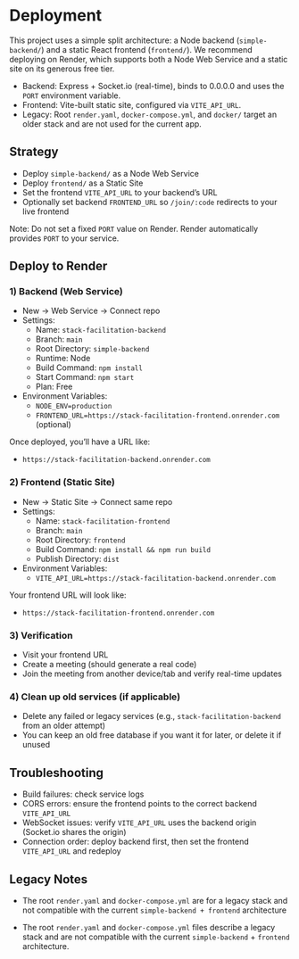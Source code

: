 # Deployment

This project uses a simple split architecture: a Node backend (`simple-backend/`) and a static React frontend (`frontend/`). We recommend deploying on Render, which supports both a Node Web Service and a static site on its generous free tier.

- Backend: Express + Socket.io (real-time), binds to 0.0.0.0 and uses the `PORT` environment variable.
- Frontend: Vite-built static site, configured via `VITE_API_URL`.
- Legacy: Root `render.yaml`, `docker-compose.yml`, and `docker/` target an older stack and are not used for the current app.

## Strategy

- Deploy `simple-backend/` as a Node Web Service
- Deploy `frontend/` as a Static Site
- Set the frontend `VITE_API_URL` to your backend’s URL
- Optionally set backend `FRONTEND_URL` so `/join/:code` redirects to your live frontend

Note: Do not set a fixed `PORT` value on Render. Render automatically provides `PORT` to your service.

## Deploy to Render

### 1) Backend (Web Service)

- New → Web Service → Connect repo
- Settings:
  - Name: `stack-facilitation-backend`
  - Branch: `main`
  - Root Directory: `simple-backend`
  - Runtime: Node
  - Build Command: `npm install`
  - Start Command: `npm start`
  - Plan: Free
- Environment Variables:
  - `NODE_ENV=production`
  - `FRONTEND_URL=https://stack-facilitation-frontend.onrender.com` (optional)

Once deployed, you’ll have a URL like:
- `https://stack-facilitation-backend.onrender.com`

### 2) Frontend (Static Site)

- New → Static Site → Connect same repo
- Settings:
  - Name: `stack-facilitation-frontend`
  - Branch: `main`
  - Root Directory: `frontend`
  - Build Command: `npm install && npm run build`
  - Publish Directory: `dist`
- Environment Variables:
  - `VITE_API_URL=https://stack-facilitation-backend.onrender.com`

Your frontend URL will look like:
- `https://stack-facilitation-frontend.onrender.com`

### 3) Verification

- Visit your frontend URL
- Create a meeting (should generate a real code)
- Join the meeting from another device/tab and verify real-time updates

### 4) Clean up old services (if applicable)

- Delete any failed or legacy services (e.g., `stack-facilitation-backend` from an older attempt)
- You can keep an old free database if you want it for later, or delete it if unused

## Troubleshooting

- Build failures: check service logs
- CORS errors: ensure the frontend points to the correct backend `VITE_API_URL`
- WebSocket issues: verify `VITE_API_URL` uses the backend origin (Socket.io shares the origin)
- Connection order: deploy backend first, then set the frontend `VITE_API_URL` and redeploy

## Legacy Notes

- The root `render.yaml` and `docker-compose.yml` are for a legacy stack and not compatible with the current `simple-backend + frontend` architecture

- The root `render.yaml` and `docker-compose.yml` files describe a legacy stack and are not compatible with the current `simple-backend` + `frontend` architecture.
